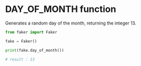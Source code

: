 # **DAY_OF_MONTH** function

Generates a random day of the month, returning the integer 13.

```py
from faker import Faker

fake = Faker()

print(fake.day_of_month())

# result : 13
```
